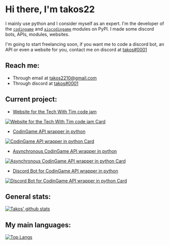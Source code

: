 # Hi there, I'm takos22

I mainly use python and I consider myself as an expert.
I'm the developer of the [`codingame`](https://pypi.org/project/codingame/) 
and [`aiocodingame`](https://pypi.org/project/aiocodingame/) modules on PyPI.
I made some discord bots, APIs, modules, websites.

I'm going to start freelancing soon, if you want me to code a discord bot, 
an API or even a website for you, contact me on discord at 
[takos#0001](https://discord.com/users/401346079733317634)


## Reach me:
- Through email at [takos2210@gmail.com](mailto://takos2210@gmail.com)
- Through discord at [takos#0001](https://discord.com/users/401346079733317634)

## Current project:
  - [Website for the Tech With Tim code jam](https://github.com/takos22/timathon-for-students)
  
  [![Website for the Tech With Tim code jam Card](https://github-readme-stats.vercel.app/api/pin/?username=takos22&repo=timathon-for-students&theme=react)](https://github.com/takos22/timathon-for-students)

  - [CodinGame API wrapper in python](https://github.com/takos22/codingame)
  
  [![CodinGame API wrapper in python Card](https://github-readme-stats.vercel.app/api/pin/?username=takos22&repo=codingame&theme=react)](https://github.com/takos22/codingame)

  - [Asynchronous CodinGame API wrapper in python](https://github.com/takos22/aiocodingame)
  
  [![Asynchronous CodinGame API wrapper in python Card](https://github-readme-stats.vercel.app/api/pin/?username=takos22&repo=aiocodingame&theme=react)](https://github.com/takos22/aiocodingame)

  - [Discord Bot for CodinGame API wrapper in python](https://github.com/takos22/codingame-bot)
  
  [![Discord Bot for CodinGame API wrapper in python Card](https://github-readme-stats.vercel.app/api/pin/?username=takos22&repo=codingame-bot&theme=react)](https://github.com/takos22/codingame-bot)


## General stats:
[![Takos' github stats](https://github-readme-stats.vercel.app/api?username=takos22&show_icons=true&count_private=true&include_all_commits=true&theme=react)](https://github.com/takos22?tab=repositories)

## My main languages:
[![Top Langs](https://github-readme-stats.vercel.app/api/top-langs/?username=takos22&layout=compact&langs_count=3&theme=react)](https://github.com/takos22?tab=repositories)

<!--
**takos22/takos22** is a ✨ _special_ ✨ repository because its `README.md` (this file) appears on your GitHub profile.
-->
